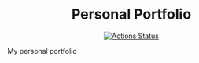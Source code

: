 <div align="center"> 

# Personal Portfolio
  
[![Actions Status](https://github.com/sayedmurtaza24/personal-portfolio/workflows/Build%20and%20Deploy/badge.svg)](https://github.com/sayedmurtaza24/personal-portfolio/actions) 

</div>

My personal portfolio
